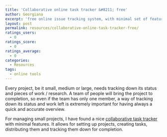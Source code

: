 ```yaml
---
title: 'Collaborative online task tracker &#8211; free'
author: Georgiana
excerpt: 'free online issue tracking system, with minimal set of features: No Kahuna'
layout: post
permalink: resources/collaborative-online-task-tracker-free/
ratings_users:
  - 0
ratings_score:
  - 0
ratings_average:
  - 0
categories:
  - Resources
tags:
  - online tools
---
```

Every project, be it small, medium or large, needs tracking down its status and pieces of work / research. A team of people will bring the project to completion, so even if the team has only one member, a way of tracking down its status and work left is extremely important for having always a quick and accurate overview.

For managing small projects, I have found a nice <a href="http://nokahuna.com/" alt="Website of No Kahuna">collaborative task tracker</a> with minimal features. It allows for setting up projects, creating tasks, distributing them and tracking them down for completion.
